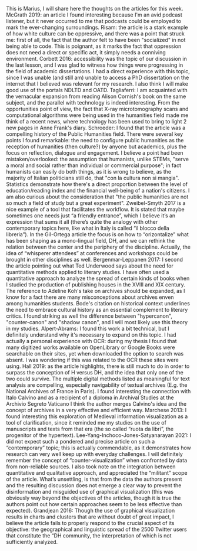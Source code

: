 This is Marius, I will share here the thoughts on the articles for this week.
McGrath 2019: an article I found interesting because I'm an avid podcast listener, but it never occurred to me that podcasts could be employed to mark the ever-changing surroundings.
Risam: the article is a stark example of how white culture can be oppressive, and there was a point that struck me: first of all, the fact that the author felt to have been "socialized" in not being able to code. This is poignant, as it marks the fact that oppression does not need a direct or specific act, it simply needs a conniving environment.
Corbett 2016: accessibility was the topic of our discussion in the last lesson, and I was glad to witness how things were progressing in the field of academic dissertations. I had a direct experience with this topic, since I was unable (and still am) unable to access a PhD dissertation on the internet that I believed was relevant for my research. I also think I will make good use of the portals NDLTD and OATD.
Tagliaferri: I am acquainted with the vernacular expansion from reading Alison Cornish's book on the same subject, and the parallel with technology is indeed interesting. From the opportunities point of view, the fact that X-ray microtomography scans and computational algorithms were being used in the humanities field made me think of a recent news, where technology has been used to bring to light 2 new pages in Anne Frank's diary.
Schroeder: I found that the article was a compelling history of the Public Humanities field. There were several key points I found remarkable: the need to configure public humanities as the reception of humanities (then culture?) by anyone but academics, plus the focus on reflection, dialogue and engagement. I believe a point had been mistaken/overlooked: the assumption that humanists, unlike STEMs, "serve a moral and social rather than individual or commercial purpose"; in fact humanists can easily do both things, as it is wrong to believe, as the majority of Italian politicians still do, that "con la cultura non si mangia". Statistics demonstrate how there's a direct proportion between the level of education/reading index and the financial well-being of a nation's citizens. I am also curious about the consideration that "the public humanities are not so much a field of study but a great experiment".
Zweibel-Smyth 2017 is a nice example of a tool that facilitates the workflow. It is stated that maybe sometimes one needs just “a friendly entrance”, which I believe it’s an expression that sums it all (there’s quite the analogy with other contemporary topics here, like what in Italy is called “il blocco della libreria”).
In the Gil-Ortega article the focus is on how to “orizontalize” what has been shaping as a mono-lingual field, DH, and we can rethink the relation between the center and the periphery of the discipline. Actually, the idea of “whisperer attendees” at conferences and workshops could be brought in other disciplines as well.
Bergenmar-Leppanen 2017: I second the article pointing out what Ted Underwood says about the need for quantitative methods applied to literary studies. I have often used a quantitative approach to analyze the spread of certain kinds of books when I studied the production of publishing houses in the XVIII and XIX century. The reference to Adeline Koh's take on archives should be expanded, as I know for a fact there are many misconceptions about archives enven among humanities students. Bode's citation on historical context underlines the need to embrace cultural history as an essential complement to literary critics. I found striking as well the difference between "hypercanon", "counter-canon" and "shadow canon", and I will most likely use this theory in my studies.
Alpert-Abrams: I found this work a bit technical, but I definitely understand why it's necessary to expand on this topic. I had actually a personal experience with OCR: during my thesis I found that many digitized works available on OpenLibrary or Google Books were searchable on their sites, yet when downloaded the option to search was absent. I was wondering if this was related to the OCR these sites were using.
Hall 2019: as the article highlights, there is still much to do in order to surpass the conception of H versus DH, and the idea that only one of the two could survive. The multiple digital methods listed as meaningful for text analysis are compelling, especially navigability of textual archives (E.g. the National Archives of France in Paris). I found interesting the connection with Italo Calvino and as a recipient of a diploma in Archival Studies at the Archivio Segreto Vaticano I think the author merges Calvino's idea and the concept of archives in a very effective and efficient way.
Marchese 2013: I found interesting this exploration of Medieval information visualization as a tool of clarification, since it reminded me my studies on the use of manuscripts and texts from that era (the so called “ruota da libri”, the progenitor of the hypertext).
Lee-Yang-Inchoco-Jones-Satyanarayan 2021: I did not expect such a pondered and precise article on such a “contemporary” topic; this is actually commendable, as it demonstrates how research can very well keep up with everyday challenges. I will definitely remember the concept of “counter-visualization” when confronted by data from non-reliable sources. I also took note on the integration between quantitative and qualitative approach, and appreciated the “militant” scope of the article. What’s unsettling, is that from the data the authors present and the resulting discussion does not emerge a clear way to prevent the disinformation and misguided use of graphical visualization (this was obviously way beyond the objectives of the articles, though it is true the authors point out how certain approaches seem to be less effective than expected).
Grandjean 2016: Though the use of graphical visualization results in charts and clusters that are without doubt of great impact, I believe the article fails to properly respond to the crucial aspect of its objective: the geographical and linguistic spread of the 2500 Twitter users that constitute the “DH community, the interpretation of which is not sufficiently analyzed.